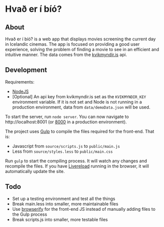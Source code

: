 # Hvað er í bíó?


## About

Hvað er í bíó? is a web app that displays movies screening the current day in Icelandic cinemas. The app is focused on providing a good user experience, solving the problem of finding a movie to see in an efficient and intuitive manner. The data comes from the [kvikmyndir.is](http://kvikmyndir.is) api.


## Development

Requirements:
- [NodeJS](http://nodejs.org)
- [Optional] An api key from kvikmyndir.is set as the `KVIKMYNDIR_KEY` environment variable. If it is not set and Node is not running in a production environment, data from `data/demoData.json` will be used.

To start the server, run `node server`. You can now navigate to http://localhost:8001 (or [8000](http://localhost:8000) in a production environment).

The project uses [Gulp](http://gulpjs.com) to compile the files required for the front-end. That is:
- Javascript from `source/scripts.js` to `public/main.js`
- Less from `source/styles.less` to `public/main.css`

Run `gulp` to start the compiling process. It will watch any changes and recompile the files. If you have [Livereload](http://feedback.livereload.com/knowledgebase/articles/86242-how-do-i-install-and-use-the-browser-extensions-) running in the browser, it will automatically update the site.


## Todo

- Set up a testing environment and test all the things
- Break main.less into smaller, more maintainable files
- Use [browserify](http://browserify.org) for the front-end JS instead of manually adding files to the Gulp process
- Break scripts.js into smaller, more testable files
